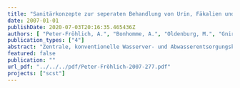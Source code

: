 ```yaml
---
title: "Sanitärkonzepte zur seperaten Behandlung von Urin, Fäkalien und Grauwasser (SCST) - Layman Report"
date: 2007-01-01
publishDate: 2020-07-03T20:16:35.465436Z
authors: [ "Peter-Fröhlich, A.", "Bonhomme, A.", "Oldenburg, M.", "Gnirß, R.", "Lesjean, B." ]
publication_types: ["4"]
abstract: "Zentrale, konventionelle Wasserver- und Abwasserentsorgungskonzepte, in industrialisierten Ländern seit Jahrzehnten entwickelt und angewandt, sind aufgrund hoher Kosten, hohen Wasserverbrauches und geringer Wiederverwendung von Nährstoffen nicht hinreichend nachhaltig, insbesondere nicht für den Einsatz in Entwicklungsländer. Zielvorstellungen der nachhaltigen Konzepte sind eine weitgehende Wiederverwendung des gereinigten Abwassers, sowie der Nährstoffe, verbunden mit einem geringeren Energiebedarf bzw. einer Produktion von Energie. Alternative Konzepte und Techniken stehen bereits seit einiger Zeit zur Verfügung und werden auch angewendet, dennoch sind weitere Entwicklungen und Plausibilitätsprüfungen erforderlich. Aus diesem Grund hat das Kompetenzzentrum Wasser Berlin (KWB) zusammen mit den Berliner Wasserbetrieben (BWB) und Veolia Water ein entsprechendes EUDemonstrationsprojekt (Sanitation Concepts for Separate Treatment (SCST)) durchgeführt. Hierbei wurden zwei unterschiedliche Sanitärkonzepte in Gebäuden der BWB auf dem Gelände des Klärwerks Stahnsdorf erprobt. Ziel dieses Projektes war es zu erproben, ob diese neuen Sanitärkonzepte sowohl in ökologischer als auch in ökonomischer Hinsicht signifikante Vorteile gegenüber den konventionellen Sanitärsystemen mit Schwemmkanalistation und Kläranlage (end-ofpipe- system) bieten."
featured: false
publication: ""
url_pdf: "../../../pdf/Peter-Fröhlich-2007-277.pdf"
projects: ["scst"]
---
```


